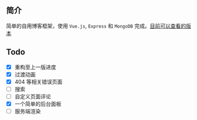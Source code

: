 
## 简介
简单的自用博客框架，使用 `Vue.js`, `Express` 和 `MongoDB` 完成。[目前可以查看的版本](https://new.ntzyz.cn/)

## Todo
 - [X] 重构至上一版进度
 - [X] 过渡动画
 - [X] 404 等相关错误页面
 - [ ] 搜索
 - [ ] 自定义页面评论
 - [X] 一个简单的后台面板
 - [ ] 服务端渲染
